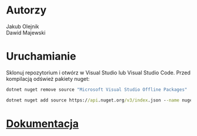 <h1>Autorzy</h1>
Jakub Olejnik
<br>Dawid Majewski
<h1>
Uruchamianie</h1>
<p>Sklonuj repozytorium i otwórz w Visual Studio lub Visual Studio Code. Przed kompilacją odśwież pakiety nuget:</p>

```cmd
dotnet nuget remove source "Microsoft Visual Studio Offline Packages"
```
```cmd
dotnet nuget add source https://api.nuget.org/v3/index.json --name nuget.org
```

<h1><a href="TurboReserve_dokumentacja.pdf">Dokumentacja</h1>
